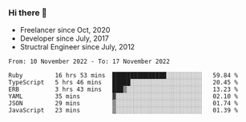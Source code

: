 ### Hi there 👋

- Freelancer since Oct, 2020
- Developer since July, 2017
- Structral Engineer since July, 2012

<!--START_SECTION:waka-->

```text
From: 10 November 2022 - To: 17 November 2022

Ruby         16 hrs 53 mins  ███████████████░░░░░░░░░░   59.84 %
TypeScript   5 hrs 46 mins   █████░░░░░░░░░░░░░░░░░░░░   20.45 %
ERB          3 hrs 43 mins   ███▒░░░░░░░░░░░░░░░░░░░░░   13.23 %
YAML         35 mins         ▓░░░░░░░░░░░░░░░░░░░░░░░░   02.10 %
JSON         29 mins         ▒░░░░░░░░░░░░░░░░░░░░░░░░   01.74 %
JavaScript   23 mins         ▒░░░░░░░░░░░░░░░░░░░░░░░░   01.39 %
```

<!--END_SECTION:waka-->
